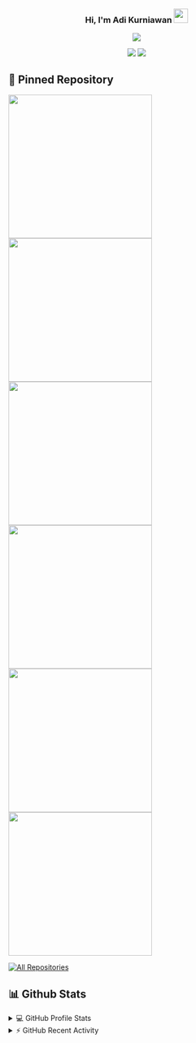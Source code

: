 <h3 align="center">
  Hi, I'm Adi Kurniawan
  <img src="https://media.giphy.com/media/hvRJCLFzcasrR4ia7z/giphy.gif" width="28">
</h3>

<p align="center">
  <a href="https://github.com/adikurniawanid"><img src="https://readme-typing-svg.herokuapp.com/?lines=Backend%20developer;Love%20to%20learn%20new%20things;Welcome&font=Fira%20Code&center=true&width=440&height=45&color=f9bc2f&vCenter=true&size=22"></a>
</p>
<p align="center">
  <a href="https://adikurniawanid.github.io/"><img src="https://custom-icon-badges.herokuapp.com/badge/-About%20Me-282828?style=for-the-badge&logo=package&logoColor=yellow"/></a>
  <a href="https://adikurniawanid.github.io/blog"><img src="https://custom-icon-badges.herokuapp.com/badge/-My%20Blog-282828?style=for-the-badge&logo=package&logoColor=yellow"></a>
</p>

## 📘 Pinned Repository
<p align="left">
  <a href="https://github.com/adikurniawanid/rhapsody-theme"><img width="282" src="https://denvercoder1-github-readme-stats.vercel.app/api/pin/?username=adikurniawanid&repo=rhapsody-theme&theme=gruvbox&bg_color=282828&hide_border=true&line=d1a01f&point=c58545"></a>
  <a href="https://github.com/adikurniawanid/dotfiles"><img width="282" src="https://denvercoder1-github-readme-stats.vercel.app/api/pin/?username=adikurniawanid&repo=dotfiles&theme=gruvbox&bg_color=282828&hide_border=true&line=d1a01f&point=c58545" ></a>
  <a href="https://github.com/adikurniawanid/express-secondhand-api"><img width="282" src="https://denvercoder1-github-readme-stats.vercel.app/api/pin/?username=adikurniawanid&repo=api-unsribot&theme=gruvbox&bg_color=282828&hide_border=true&line=d1a01f&point=c58545"></a>
   <a href="https://github.com/adikurniawanid/react-secondhand-web"><img width="282" src="https://denvercoder1-github-readme-stats.vercel.app/api/pin/?username=adikurniawanid&repo=web-unsribot&theme=gruvbox&bg_color=282828&hide_border=true&line=d1a01f&point=c58545"></a>
  <a href="https://github.com/adikurniawanid/Java-OpenCV-FaceDetection"><img width="282" src="https://denvercoder1-github-readme-stats.vercel.app/api/pin/?username=adikurniawanid&repo=Java-OpenCV-FaceDetection&theme=gruvbox&bg_color=282828&hide_border=true&line=d1a01f&point=c58545"></a>
  <a href="https://github.com/adikurniawanid/blog"><img width="282" src="https://denvercoder1-github-readme-stats.vercel.app/api/pin/?username=adikurniawanid&repo=blog&theme=gruvbox&bg_color=282828&hide_border=true&line=d1a01f&point=c58545"></a>
</p>
<p align="left">
  <a href="https://github.com/adikurniawanid?tab=repositories"><img alt="All Repositories" title="All Repositories" src="https://custom-icon-badges.herokuapp.com/badge/-All%20Repos-282828?style=for-the-badge&logoColor=f9bc2f&logo=repo"/></a>
</p>

## 📊 Github Stats
<details> 
    <summary>💻 GitHub Profile Stats</summary>
<p align="left">
  <a href="https://adikurniawanid.github.io/">
  <img width="49.5%" src="https://github-readme-stats.vercel.app/api?username=adikurniawanid&show_icons=true&theme=gruvbox&hide_border=true" />
  <img width="49.5%" src="https://github-readme-streak-stats.herokuapp.com/?user=adikurniawanid&theme=gruvbox&hide_border=true" />
    <p align="center">
    <img src="https://github-readme-stats.vercel.app/api/top-langs/?username=adikurniawanid&langs_count=8&layout=compact&theme=gruvbox&bg_color=282828&hide_border=true&line=d1a01f&point=c58545" />
    </p>
  </a>
      <p>
    Note: Most used languages is only a metric of the languages my public code consists of and doesn't reflect experience or skill level.
    </p>
</p>
</details>

<details> 
    <summary>⚡  GitHub Recent Activity</summary>
<p align="left">
  <a href="https://adikurniawanid.github.io/">
  <img src="https://activity-graph.herokuapp.com/graph?username=adikurniawanid&custom_title=Adi%20Kurniawan%20Contribution%20Graph&theme=gruvbox&bg_color=282828&hide_border=true&line=d1a01f&point=c58545" />
  </a>
</p>
</details>

